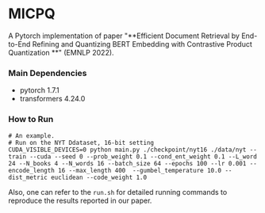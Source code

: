 # MICPQ

A Pytorch implementation of paper "**Efficient Document Retrieval by End-to-End Refining and Quantizing BERT Embedding with Contrastive Product Quantization **" (EMNLP 2022).

### Main Dependencies

- pytorch 1.7.1
- transformers 4.24.0

### How to Run

```shell
# An example. 
# Run on the NYT Ddataset, 16-bit setting
CUDA_VISIBLE_DEVICES=0 python main.py ./checkpoint/nyt16 ./data/nyt --train --cuda --seed 0 --prob_weight 0.1 --cond_ent_weight 0.1 --L_word 24 --N_books 4 --N_words 16 --batch_size 64 --epochs 100 --lr 0.001 --encode_length 16 --max_length 400  --gumbel_temperature 10.0 --dist_metric euclidean --code_weight 1.0 

```

Also, one can refer to the `run.sh` for detailed running commands to reproduce the results reported in our paper.